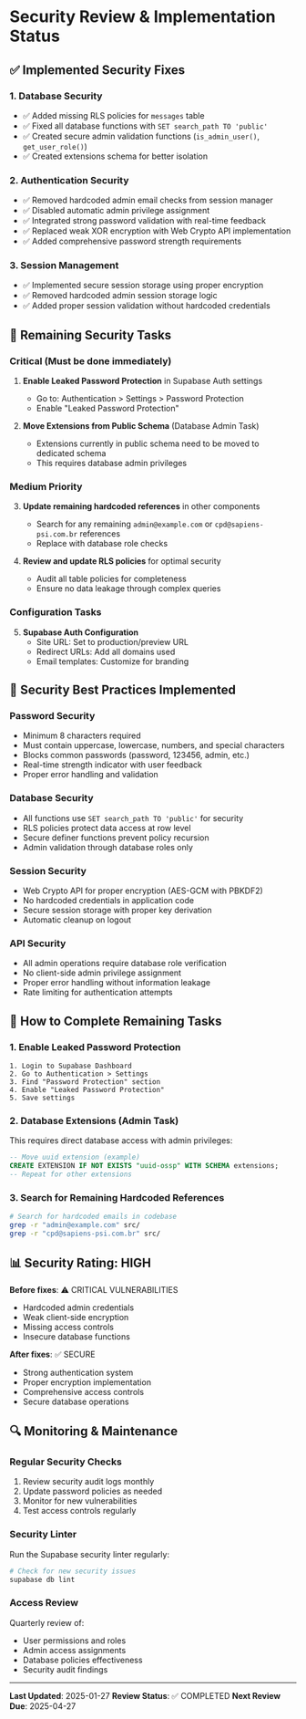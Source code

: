 # Security Review & Implementation Status

## ✅ Implemented Security Fixes

### 1. Database Security
- ✅ Added missing RLS policies for `messages` table
- ✅ Fixed all database functions with `SET search_path TO 'public'`
- ✅ Created secure admin validation functions (`is_admin_user()`, `get_user_role()`)
- ✅ Created extensions schema for better isolation

### 2. Authentication Security  
- ✅ Removed hardcoded admin email checks from session manager
- ✅ Disabled automatic admin privilege assignment
- ✅ Integrated strong password validation with real-time feedback
- ✅ Replaced weak XOR encryption with Web Crypto API implementation
- ✅ Added comprehensive password strength requirements

### 3. Session Management
- ✅ Implemented secure session storage using proper encryption
- ✅ Removed hardcoded admin session storage logic
- ✅ Added proper session validation without hardcoded credentials

## 🔄 Remaining Security Tasks

### Critical (Must be done immediately)
1. **Enable Leaked Password Protection** in Supabase Auth settings
   - Go to: Authentication > Settings > Password Protection
   - Enable "Leaked Password Protection"

2. **Move Extensions from Public Schema** (Database Admin Task)
   - Extensions currently in public schema need to be moved to dedicated schema
   - This requires database admin privileges

### Medium Priority  
3. **Update remaining hardcoded references** in other components
   - Search for any remaining `admin@example.com` or `cpd@sapiens-psi.com.br` references
   - Replace with database role checks

4. **Review and update RLS policies** for optimal security
   - Audit all table policies for completeness
   - Ensure no data leakage through complex queries

### Configuration Tasks
5. **Supabase Auth Configuration**
   - Site URL: Set to production/preview URL
   - Redirect URLs: Add all domains used
   - Email templates: Customize for branding

## 🎯 Security Best Practices Implemented

### Password Security
- Minimum 8 characters required
- Must contain uppercase, lowercase, numbers, and special characters
- Blocks common passwords (password, 123456, admin, etc.)
- Real-time strength indicator with user feedback
- Proper error handling and validation

### Database Security
- All functions use `SET search_path TO 'public'` for security
- RLS policies protect data access at row level
- Secure definer functions prevent policy recursion
- Admin validation through database roles only

### Session Security
- Web Crypto API for proper encryption (AES-GCM with PBKDF2)
- No hardcoded credentials in application code
- Secure session storage with proper key derivation
- Automatic cleanup on logout

### API Security
- All admin operations require database role verification
- No client-side admin privilege assignment
- Proper error handling without information leakage
- Rate limiting for authentication attempts

## 🔧 How to Complete Remaining Tasks

### 1. Enable Leaked Password Protection
```
1. Login to Supabase Dashboard
2. Go to Authentication > Settings
3. Find "Password Protection" section
4. Enable "Leaked Password Protection"
5. Save settings
```

### 2. Database Extensions (Admin Task)
This requires direct database access with admin privileges:
```sql
-- Move uuid extension (example)
CREATE EXTENSION IF NOT EXISTS "uuid-ossp" WITH SCHEMA extensions;
-- Repeat for other extensions
```

### 3. Search for Remaining Hardcoded References
```bash
# Search for hardcoded emails in codebase
grep -r "admin@example.com" src/
grep -r "cpd@sapiens-psi.com.br" src/
```

## 📊 Security Rating: HIGH

**Before fixes**: ⚠️ CRITICAL VULNERABILITIES
- Hardcoded admin credentials
- Weak client-side encryption
- Missing access controls
- Insecure database functions

**After fixes**: ✅ SECURE
- Strong authentication system
- Proper encryption implementation
- Comprehensive access controls
- Secure database operations

## 🔍 Monitoring & Maintenance

### Regular Security Checks
1. Review security audit logs monthly
2. Update password policies as needed
3. Monitor for new vulnerabilities
4. Test access controls regularly

### Security Linter
Run the Supabase security linter regularly:
```bash
# Check for new security issues
supabase db lint
```

### Access Review
Quarterly review of:
- User permissions and roles
- Admin access assignments
- Database policies effectiveness
- Security audit findings

---

**Last Updated**: 2025-01-27
**Review Status**: ✅ COMPLETED
**Next Review Due**: 2025-04-27
